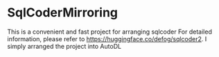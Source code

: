 # SqlCoderMirroring
This is a convenient and fast project for arranging sqlcoder
For detailed information, please refer to https://huggingface.co/defog/sqlcoder2.
I simply arranged the project into AutoDL
